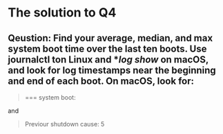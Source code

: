 # The solution to Q4
## Qeustion: Find your average, median, and max system boot time over the last ten boots. Use **journalctl** ton Linux and **log show* on macOS, and look for log timestamps near the beginning and end of each boot. On macOS, look for:

> === system boot:

and

> Previour shutdown cause: 5

```shell

```


